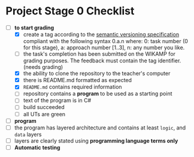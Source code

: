 # Project Stage 0 Checklist

- [ ] **to start grading**
  - [x] create a tag according to the [semantic versioning specification](https://semver.org/) compliant with the following syntax 0.a.n where: 0: task number (0 for this stage), a: approach number [1..3], n: any number you like.
  - [ ] the task's completion has been submitted on the WIKAMP for grading purposes. The feedback must contain the tag identifier. (needs grading)
  - [x] the ability to clone the repository to the teacher's computer
  - [x] there is README.md formatted as expected
  - [x] `README.md` contains required information
  - [ ] repository contains a **program** to be used as a starting point
  - [ ] text of the program is in C#
  - [ ] build succeeded
  - [ ] all UTs are green
- [ ] **program**
 - [ ] the program has layered architecture and contains at least `logic`, and `data` layers
- [ ] layers are clearly stated using **programming language terms only**
- [ ] **Automatic testing**